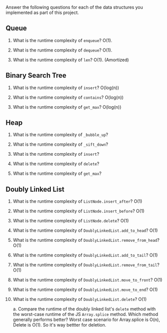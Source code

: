Answer the following questions for each of the data structures you implemented as part of this project.

## Queue

1. What is the runtime complexity of `enqueue`? O(1).

2. What is the runtime complexity of `dequeue`? O(1).

3. What is the runtime complexity of `len`? O(1). (Amortized)

## Binary Search Tree

1. What is the runtime complexity of `insert`? O(log(n))

2. What is the runtime complexity of `contains`? O(log(n))

3. What is the runtime complexity of `get_max`? O(log(n))

## Heap

1. What is the runtime complexity of `_bubble_up`?

2. What is the runtime complexity of `_sift_down`?

3. What is the runtime complexity of `insert`?

4. What is the runtime complexity of `delete`?

5. What is the runtime complexity of `get_max`?

## Doubly Linked List

1. What is the runtime complexity of `ListNode.insert_after`? O(1)

2. What is the runtime complexity of `ListNode.insert_before`? O(1)

3. What is the runtime complexity of `ListNode.delete`? O(1)

4. What is the runtime complexity of `DoublyLinkedList.add_to_head`? O(1)

5. What is the runtime complexity of `DoublyLinkedList.remove_from_head`? O(1)

6. What is the runtime complexity of `DoublyLinkedList.add_to_tail`? O(1)

7. What is the runtime complexity of `DoublyLinkedList.remove_from_tail`? O(1)

8. What is the runtime complexity of `DoublyLinkedList.move_to_front`? O(1)

9. What is the runtime complexity of `DoublyLinkedList.move_to_end`? O(1)

10. What is the runtime complexity of `DoublyLinkedList.delete`? O(1)

    a. Compare the runtime of the doubly linked list's `delete` method with the worst-case runtime of the JS `Array.splice` method. Which method generally performs better?
    Worst case scenario for Array.splice is O(n), Delete is O(1). So it's way bettter for deletion.
